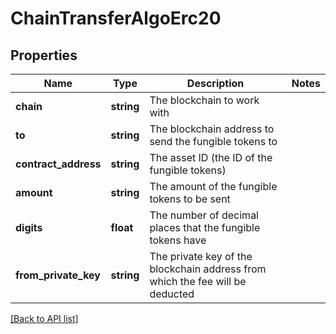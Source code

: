# ChainTransferAlgoErc20

## Properties

Name | Type | Description | Notes
------------ | ------------- | ------------- | -------------
**chain** | **string** | The blockchain to work with |
**to** | **string** | The blockchain address to send the fungible tokens to |
**contract_address** | **string** | The asset ID (the ID of the fungible tokens) |
**amount** | **string** | The amount of the fungible tokens to be sent |
**digits** | **float** | The number of decimal places that the fungible tokens have |
**from_private_key** | **string** | The private key of the blockchain address from which the fee will be deducted |

[[Back to API list]](../../README.md#api-endpoints)
